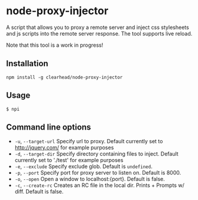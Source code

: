 # node-proxy-injector

  A script that allows you to proxy a remote server and inject css stylesheets and js scripts into the remote server response. The tool supports live reload.

  Note that this tool is a work in progress!

## Installation

  `npm install -g clearhead/node-proxy-injector`

## Usage

  `$ npi`

## Command line options

  * `-u`, `--target-url` Specify url to proxy. Default currently set to http://jquery.com/ for example purposes
  * `-d`, `--target-dir` Specify directory containing files to inject. Default currently set to './test' for example purposes
  * `-e`, `--exclude` Specify exclude glob. Default is `undefined`.
  * `-p`, `--port` Specify port for proxy server to listen on. Default is 8000.
  * `-o`, `--open` Open a window to localhost:{port}. Default is false.
  * `-c`, `--create-rc` Creates an RC file in the local dir. Prints + Prompts w/ diff. Default is false.
